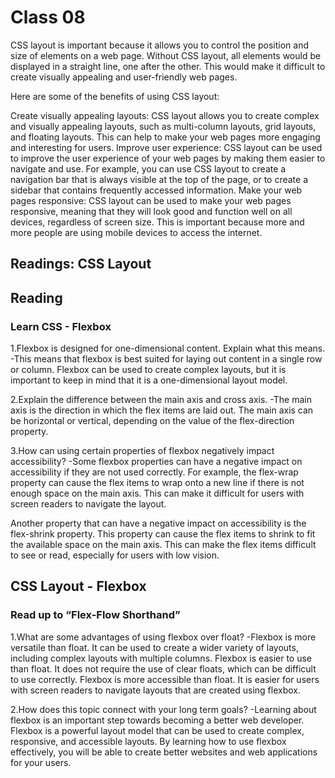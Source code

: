 # Class 08
 CSS layout is important because it allows you to control the position and size of elements on a web page. Without CSS layout, all elements would be displayed in a straight line, one after the other. This would make it difficult to create visually appealing and user-friendly web pages.

Here are some of the benefits of using CSS layout:

Create visually appealing layouts: CSS layout allows you to create complex and visually appealing layouts, such as multi-column layouts, grid layouts, and floating layouts. This can help to make your web pages more engaging and interesting for users.
Improve user experience: CSS layout can be used to improve the user experience of your web pages by making them easier to navigate and use. For example, you can use CSS layout to create a navigation bar that is always visible at the top of the page, or to create a sidebar that contains frequently accessed information.
Make your web pages responsive: CSS layout can be used to make your web pages responsive, meaning that they will look good and function well on all devices, regardless of screen size. This is important because more and more people are using mobile devices to access the internet.

## Readings: CSS Layout

## Reading
### Learn CSS - Flexbox

1.Flexbox is designed for one-dimensional content. Explain what this means.
-This means that flexbox is best suited for laying out content in a single row or column. Flexbox can be used to create complex layouts, but it is important to keep in mind that it is a one-dimensional layout model.


2.Explain the difference between the main axis and cross axis.
-The main axis is the direction in which the flex items are laid out. The main axis can be horizontal or vertical, depending on the value of the flex-direction property.

3.How can using certain properties of flexbox negatively impact accessibility?
-Some flexbox properties can have a negative impact on accessibility if they are not used correctly. For example, the flex-wrap property can cause the flex items to wrap onto a new line if there is not enough space on the main axis. This can make it difficult for users with screen readers to navigate the layout.

Another property that can have a negative impact on accessibility is the flex-shrink property. This property can cause the flex items to shrink to fit the available space on the main axis. This can make the flex items difficult to see or read, especially for users with low vision.


## CSS Layout - Flexbox

### Read up to “Flex-Flow Shorthand”

1.What are some advantages of using flexbox over float?
-Flexbox is more versatile than float. It can be used to create a wider variety of layouts, including complex layouts with multiple columns.
Flexbox is easier to use than float. It does not require the use of clear floats, which can be difficult to use correctly.
Flexbox is more accessible than float. It is easier for users with screen readers to navigate layouts that are created using flexbox.


2.How does this topic connect with your long term goals?
-Learning about flexbox is an important step towards becoming a better web developer. Flexbox is a powerful layout model that can be used to create complex, responsive, and accessible layouts. By learning how to use flexbox effectively, you will be able to create better websites and web applications for your users.
